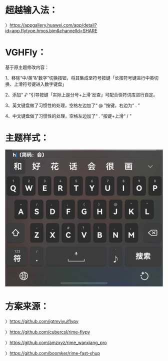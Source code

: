 # 超越输入法：

〉https://appgallery.huawei.com/app/detail?id=app.flytype.hmos.bim&channelId=SHARE

# VGHFly：

基于原主题修改内容：

1、移除“中/英”&“数字”切换按钮，将其集成至符号按键「长按符号键进行中英切换、上滑符号键进入数字键盘」

2、添加“ ♪ ”引导按键「实际上是分号+上滑`反查」可配合快符词库进行自定。

3、英文键盘做了习惯性的处理，空格左边加了“ @ ”按键，右边为“ . ”

4、中文键盘做了习惯性的处理，空格左边加了“ . ”按键+上滑“ / ”

# 主题样式：

 ![主题样式](主题样式.jpg)

# 方案来源：
〉https://github.com/jqtmviyu/flypy

〉https://github.com/cubercsl/rime-flypy

〉https://github.com/amzxyz/rime_wanxiang_pro

〉https://github.com/boomker/rime-fast-xhup